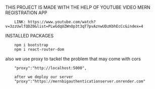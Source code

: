 THIS PROJECT IS MADE WITH THE HELP OF YOUTUBE VIDEO MERN REGISTRATION APP

        LINK: https://www.youtube.com/watch?v=3zzUwlfQDZ0&list=PLwGdqUZWnOp3t3qT7pvAznwUDzKbhEcCc&index=4

INSTALLED PACKAGES

        npm i bootstrap
        npm i react-router-dom
        


also we use proxy to tackel the problem that may come with cors

        "proxy":"http://localhost:5000",
        
        after we deploy our server 
        "proxy":"https://mernbigauthenticationserver.onrender.com"

        